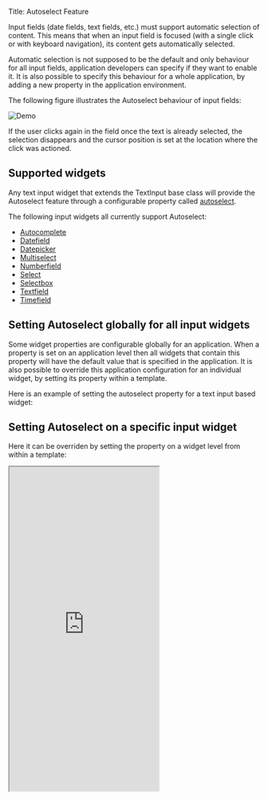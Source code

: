 Title: Autoselect Feature


Input fields (date fields, text fields, etc.) must support automatic selection of content.
This means that when an input field is focused (with a single click or with keyboard navigation), its content gets automatically selected.

Automatic selection is not supposed to be the default and only behaviour for all input fields, application developers can specify if they want to enable it.
It is also possible to specify this behaviour for a whole application, by adding a new property in the application environment.

The following figure illustrates the Autoselect behaviour of input fields:

![Demo](../images/err001v2i0.png)

If the user clicks again in the field once the text is already selected, the selection disappears and the cursor position is set at the location where the click was actioned.


## Supported widgets

Any text input widget that extends the TextInput base class will provide the Autoselect feature through a configurable property called [autoselect](http://ariatemplates.com/api/#aria.widgets.CfgBeans:TextInputCfg).

The following input widgets all currently support Autoselect:

- [Autocomplete](autocomplete)
- [Datefield](datefield)
- [Datepicker](datepicker)
- [Multiselect](multiselect)
- [Numberfield](numberfield)
- [Select](select)
- [Selectbox](selectbox)
- [Textfield](textfield)
- [Timefield](timefield)

## Setting Autoselect globally for all input widgets

Some widget properties are configurable globally for an application.
When a property is set on an application level then all widgets that contain this property will have the default value that is specified in the application.
It is also possible to override this application configuration for an individual widget, by setting its property within a template.

Here is an example of setting the autoselect property for a text input based widget:

<script src='http://snippets.ariatemplates.com/snippets/github.com/ariatemplates/documentation-code/snippets/features/SomeClass.js?tag=widgetsettings&lang=js&outdent=true'></script>

## Setting Autoselect on a specific input widget

Here it can be overriden by setting the property on a widget level from within a template:

<script src='http://snippets.ariatemplates.com/snippets/github.com/ariatemplates/documentation-code/snippets/features/autoselect/Snippet.tpl?tag=textfield&lang=at&outdent=true'></script>

<iframe class='samples' style="height:650px" src='http://snippets.ariatemplates.com/samples/github.com/ariatemplates/documentation-code/samples/features/autoselect/' ></iframe>